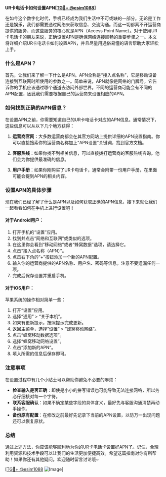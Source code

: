 **UR卡电话卡如何设置APN[[TG💪+ @esim1088](https://t.me/s/esim1088)]**

在如今这个数字化时代，手机已经成为我们生活中不可或缺的一部分。无论是工作还是娱乐，我们都需要通过网络来获取信息、交流沟通。而这一切都离不开运营商提供的服务，而这些服务的核心就是APN（Access Point Name）。对于使用UR卡电话卡的朋友来说，正确设置APN是确保网络连接顺畅的重要步骤之一。本文将详细介绍UR卡电话卡如何设置APN，并且尽量用通俗易懂的语言帮助大家轻松上手。

### 什么是APN？

首先，让我们来了解一下什么是APN。APN全称是“接入点名称”，它是移动设备连接到互联网时所使用的参数之一。简单来说，APN就像是网络的门牌号，它告诉你的手机应该通过哪个通道去访问外部世界。不同的运营商可能会有不同的APN配置，因此我们需要根据自己的运营商来设置相应的APN。

### 如何找到正确的APN信息？

在设置APN之前，你需要知道自己的UR卡电话卡对应的APN信息。通常情况下，这些信息可以从以下几个地方获得：

1. **运营商官网**：大多数运营商都会在其官方网站上提供详细的APN设置指南。你可以直接搜索你的运营商名称加上“APN设置”关键词，找到官方文档。
   
2. **客服热线**：如果你找不到相关信息，可以直接拨打运营商的客服热线咨询。他们会为你提供最准确的信息。

3. **用户手册**：如果你刚购买了UR卡电话卡，通常会附带一份用户手册，在里面可能会提到APN的相关内容。

### 设置APN的具体步骤

现在我们已经了解了什么是APN以及如何获取正确的APN信息，接下来就让我们一起看看如何在手机上进行设置吧！

#### 对于Android用户：

1. 打开手机的“设置”应用。
2. 找到并点击“网络和互联网”或类似的选项。
3. 在这里你会看到“移动网络”或者“蜂窝数据”选项，请选择它。
4. 点击“接入点名称（APN）”。
5. 点击右下角的“+”按钮添加一个新的APN配置。
6. 输入你的运营商提供的APN名称、用户名、密码等信息。注意不要遗漏任何一项。
7. 完成后保存设置并重启手机。

#### 对于iOS用户：

苹果系统的操作相对简单一些：

1. 打开“设置”应用。
2. 选择“通用” > “关于本机”。
3. 如果有更新提示，按照提示完成更新。
4. 返回主菜单，选择“设置” > “蜂窝移动网络”。
5. 点击“蜂窝移动数据选项”。
6. 选择“蜂窝移动网络设置”。
7. 点击“添加新的APN”。
8. 填入所需的信息后保存即可。

### 注意事项

在设置过程中有几个小贴士可以帮助你避免不必要的麻烦：

- **检查输入是否正确**：即使是小小的拼写错误也可能导致无法连接网络，所以务必仔细核对每一个字符。
- **联系客服确认**：如果不确定某些字段的具体含义，最好先与客服沟通清楚再动手操作。
- **备份原有配置**：在修改之前最好先记录下当前的APN设置，以防万一出现问题还可以恢复原状。

### 总结

通过上述方法，你应该能够顺利地为你的UR卡电话卡设置好APN了。记住，合理利用资源和技术手段可以让我们的生活更加便捷高效。希望这篇指南对你有所帮助！如果你还有其他疑问，欢迎随时留言讨论哦~

[[TG💪+ @esim1088](https://t.me/s/esim1088) ![Image](https://i.postimg.cc/4NQfJmqS/Snipaste-2025-05-13-00-14-12.png)]
